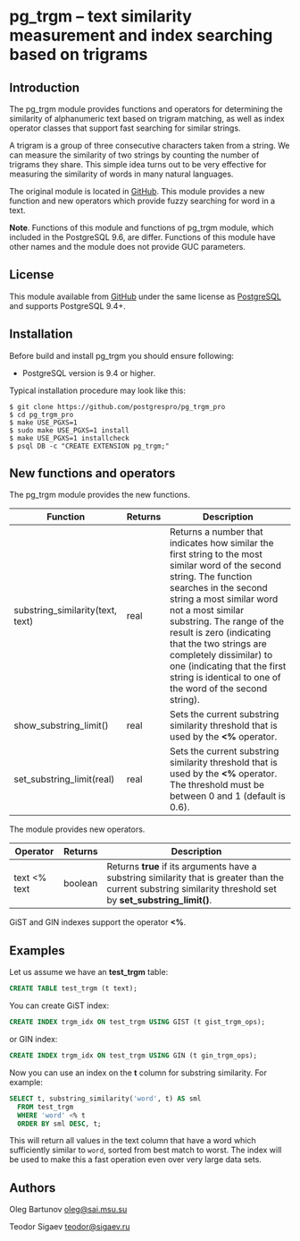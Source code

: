 # pg_trgm – text similarity measurement and index searching based on trigrams

## Introduction

The pg_trgm module provides functions and operators for determining the
similarity of alphanumeric text based on trigram matching, as well as index
operator classes that support fast searching for similar strings.

A trigram is a group of three consecutive characters taken from a string. We can
measure the similarity of two strings by counting the number of trigrams they
share. This simple idea turns out to be very effective for measuring the
similarity of words in many natural languages.

The original module is located in
[GitHub](https://github.com/postgres/postgres/tree/master/contrib/pg_trgm). This
module provides a new function and new operators which provide fuzzy searching
for word in a text.

**Note**. Functions of this module and functions of pg_trgm module, which
included in the PostgreSQL 9.6, are differ. Functions of this module have other
names and the module does not provide GUC parameters.

## License

This module available from [GitHub](https://github.com/postgrespro/pg_trgm_pro)
under the same license as [PostgreSQL](http://www.postgresql.org/about/licence/)
and supports PostgreSQL 9.4+.

## Installation

Before build and install pg_trgm you should ensure following:

* PostgreSQL version is 9.4 or higher.

Typical installation procedure may look like this:

    $ git clone https://github.com/postgrespro/pg_trgm_pro
    $ cd pg_trgm_pro
    $ make USE_PGXS=1
    $ sudo make USE_PGXS=1 install
    $ make USE_PGXS=1 installcheck
    $ psql DB -c "CREATE EXTENSION pg_trgm;"

## New functions and operators

The pg_trgm module provides the new functions.

|            Function              | Returns |                      Description
| -------------------------------- | ------- | ---------------------------------------------------
| substring_similarity(text, text) | real    | Returns a number that indicates how similar the first string to the most similar word of the second string. The function searches in the second string a most similar word not a most similar substring. The range of the result is zero (indicating that the two strings are completely dissimilar) to one (indicating that the first string is identical to one of the word of the second string).
| show_substring_limit()           | real    | Sets the current substring similarity threshold that is used by the **<%** operator.
| set_substring_limit(real)        | real    | Sets the current substring similarity threshold that is used by the **<%** operator. The threshold must be between 0 and 1 (default is 0.6).

The module provides new operators.

|    Operator    | Returns |                      Description
| -------------- | ------- | ---------------------------------------------------
| text <% text   | boolean | Returns **true** if its arguments have a substring similarity that is greater than the current substring similarity threshold set by **set_substring_limit()**.

GiST and GIN indexes support the operator **<%**.

## Examples

Let us assume we have an **test_trgm** table:

```sql
CREATE TABLE test_trgm (t text);
```

You can create GiST index:

```sql
CREATE INDEX trgm_idx ON test_trgm USING GIST (t gist_trgm_ops);
```

or GIN index:

```sql
CREATE INDEX trgm_idx ON test_trgm USING GIN (t gin_trgm_ops);
```

Now you can use an index on the **t** column for substring similarity. For example:

```sql
SELECT t, substring_similarity('word', t) AS sml
  FROM test_trgm
  WHERE 'word' <% t
  ORDER BY sml DESC, t;
```

This will return all values in the text column that have a word which
sufficiently similar to `word`, sorted from best match to worst. The index will be used to make this a fast operation even over very large data sets.

## Authors

Oleg Bartunov <oleg@sai.msu.su>

Teodor Sigaev <teodor@sigaev.ru>
